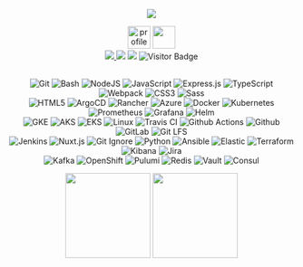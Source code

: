 <p align="center">
  <img src="https://capsule-render.vercel.app/api?type=venom&height=150&text=Nir%20Geier%20Github%20Profile&reversal=false&textBg=false&fontAlign=50&rotate=-3&descAlign=30&section=header"/>
</p>

<div align="center">
  <a href="https://stackoverflow.com/users/1755598/codewizard"><img src="https://stackoverflow.com/users/flair/1755598.png" height="40" alt="profile for CodeWizard at Stack Overflow, Q&amp;A for professional and enthusiast programmers" title="profile for CodeWizard at Stack Overflow, Q&amp;A for professional and enthusiast programmers"></a>
  <a href="https://www.linkedin.com/in/nirgeier/"><img height="40" src="https://user-images.githubusercontent.com/46517096/166973395-19676cd8-f8ec-4abf-83ff-da8243505b82.png"/></a>

  <br/>
  
  <a href="https://stackoverflow.com/users/1755598/codewizard">
    <img src="https://img.shields.io/stackexchange/stackoverflow/r/1755598">
  </a>
  <img src="https://img.shields.io/github/followers/nirgeier?style=social">
  <img src="https://img.shields.io/github/stars/nirgeier?style=social">
  <img src="https://camo.githubusercontent.com/ed4015e1bae53aed1d60fed54caec574451dd96f1f8866efc0a025ca59f0cf70/68747470733a2f2f76697369746f722d62616467652e6c616f62692e6963752f62616467653f706167655f69643d6e69726765696572" alt="Visitor Badge" data-canonical-src="https://visitor-badge.laobi.icu/badge?page_id=nirgeier" style="max-width: 100%;">
            
  <br/>
  <br/>

  ![Git          ](https://img.shields.io/badge/Git-1?logo=git&logoColor=white&labelColor=black&color=black)
  ![Bash         ](https://img.shields.io/badge/Bash-1?logo=gnubash&logoColor=white&labelColor=black&color=black)
  ![NodeJS       ](https://img.shields.io/badge/Nodejs-codewizard?logo=node.js&logoColor=white&labelColor=black&color=black)
  ![JavaScript   ](https://img.shields.io/badge/JavaScript-1?logo=javascript&logoColor=white&labelColor=black&color=black)
  ![Express.js   ](https://img.shields.io/badge/ExpressJs-codewizard?logo=javascript&logoColor=white&labelColor=black&color=black)
  ![TypeScript   ](https://img.shields.io/badge/Typescript-1?logo=typescript&logoColor=white&labelColor=black&color=black)
  ![Webpack      ](https://img.shields.io/badge/Webpack-1?logo=webpack&logoColor=white&labelColor=black&color=black)
  ![CSS3         ](https://img.shields.io/badge/CSS3-1?logo=css3&logoColor=white&labelColor=black&color=black)
  ![Sass         ](https://img.shields.io/badge/Sass-1?logo=sass&logoColor=white&labelColor=black&color=black)
  <br/>
  ![HTML5        ](https://img.shields.io/badge/HTML5-1?logo=html5&logoColor=white&labelColor=black&color=black)
  ![ArgoCD       ](https://img.shields.io/badge/Argo-1?logo=argo&logoColor=white&labelColor=black&color=black)
  ![Rancher      ](https://img.shields.io/badge/Rancher-1?logo=rancher&logoColor=white&labelColor=black&color=black)
  ![Azure        ](https://img.shields.io/badge/Azure-1?logo=azure&logoColor=white&labelColor=black&color=black)
  ![Docker       ](https://img.shields.io/badge/Docker-1?logo=docker&logoColor=white&labelColor=black&color=black)
  ![Kubernetes   ](https://img.shields.io/badge/Kubernetes-1?logo=kubernetes&logoColor=white&labelColor=black&color=black)
  ![Prometheus   ](https://img.shields.io/badge/Prometheus-1?logo=prometheus&logoColor=white&labelColor=black&color=black)
  ![Grafana      ](https://img.shields.io/badge/Grafana-1?logo=grafana&logoColor=white&labelColor=black&color=black)
  ![Helm         ](https://img.shields.io/badge/helm-1?logo=helm&logoColor=white&labelColor=black&color=black)
  <br/>
  ![GKE          ](https://img.shields.io/badge/GKE-1?logo=googlecloud&logoColor=white&labelColor=black&color=black)
  ![AKS          ](https://img.shields.io/badge/AKS-1?logo=kubernetes&logoColor=white&labelColor=black&color=black)
  ![EKS          ](https://img.shields.io/badge/EKS-1?logo=kubernetes&logoColor=white&labelColor=black&color=black)
  ![Linux        ](https://img.shields.io/badge/linux-1?logo=linux&logoColor=white&labelColor=black&color=black)
  ![Travis CI    ](https://img.shields.io/badge/Travis%20CI-1?logo=travis-ci&logoColor=white&labelColor=black&color=black)
  ![Github Actions](https://img.shields.io/badge/GitHub%20Actions-1?logo=githubactions&logoColor=white&labelColor=black&color=black)
  ![Github       ](https://img.shields.io/badge/GitHub-1?logo=github&logoColor=white&labelColor=black&color=black)
  ![GitLab       ](https://img.shields.io/badge/GitLab-1?logo=gitlab&logoColor=white&labelColor=black&color=black)
  ![Git LFS      ](https://img.shields.io/badge/Git%20LFS-1?logo=gitlfs&logoColor=white&labelColor=black&color=black)
  <br/>
  ![Jenkins      ](https://img.shields.io/badge/Jenkins-1?logo=jenkins&logoColor=white&labelColor=black&color=black)
  ![Nuxt.js      ](https://img.shields.io/badge/Nuxt.js-1?logo=nuxt.js&logoColor=white&labelColor=black&color=black)
  ![Git Ignore   ](https://img.shields.io/badge/gitignore-1?logo=gitignore.io&logoColor=white&labelColor=black&color=black)
  ![Python       ](https://img.shields.io/badge/Python-1?logo=python&logoColor=white&labelColor=black&color=black)
  ![Ansible      ](https://img.shields.io/badge/Ansible-1?logo=Ansible&logoColor=white&labelColor=black&color=black)
  ![Elastic      ](https://img.shields.io/badge/Elastic-1?logo=elastic&logoColor=white&labelColor=black&color=black)
  ![Terraform    ](https://img.shields.io/badge/Terraform-1?logo=Terraform&logoColor=white&labelColor=black&color=black)
  ![Kibana       ](https://img.shields.io/badge/Kibana-1?logo=Kibana&logoColor=white&labelColor=black&color=black)
  ![Jira         ](https://img.shields.io/badge/Jira-1?logo=Jira&logoColor=white&labelColor=black&color=black)
  <br/>
  ![Kafka        ](https://img.shields.io/badge/Kafka-1?logo=apache-Kafka&logoColor=white&labelColor=black&color=black)
  ![OpenShift    ](https://img.shields.io/badge/Open%20Shift-1?logo=redhatopenshift&logoColor=white&labelColor=black&color=black)
  ![Pulumi       ](https://img.shields.io/badge/Pulumi-1?logo=pulumi&logoColor=white&labelColor=black&color=black)
  ![Redis        ](https://img.shields.io/badge/Redis-1?logo=Redis&logoColor=white&labelColor=black&color=black)
  ![Vault        ](https://img.shields.io/badge/Vault-1?logo=Vault&logoColor=white&labelColor=black&color=black)
  ![Consul       ](https://img.shields.io/badge/Consul-1?logo=Consul&logoColor=white&labelColor=black&color=black)
  
  <img height="150" src="https://github-readme-stats.vercel.app/api/top-langs/?username=nirgeier&layout=compact&theme=vision-friendly-dark">
  <img height="150" src="http://github-readme-streak-stats.herokuapp.com/?user=nirgeier&theme=dark&background=000000">
  
</div>
